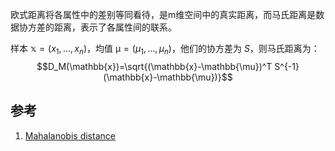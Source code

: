 欧式距离将各属性中的差别等同看待，是m维空间中的真实距离，而马氏距离是数据协方差的距离，表示了各属性间的联系。

样本 $\mathbb{x}=(x_1,\dots,x_n)$，均值 $\mathbb{\mu}=(\mu_1,\dots,\mu_n)$，他们的协方差为 $S$，则马氏距离为：
$$D_M(\mathbb{x})=\sqrt{(\mathbb{x}-\mathbb{\mu})^T S^{-1} (\mathbb{x}-\mathbb{\mu})}$$

## 参考
1. [Mahalanobis distance](https://en.wikipedia.org/wiki/Mahalanobis_distance)
